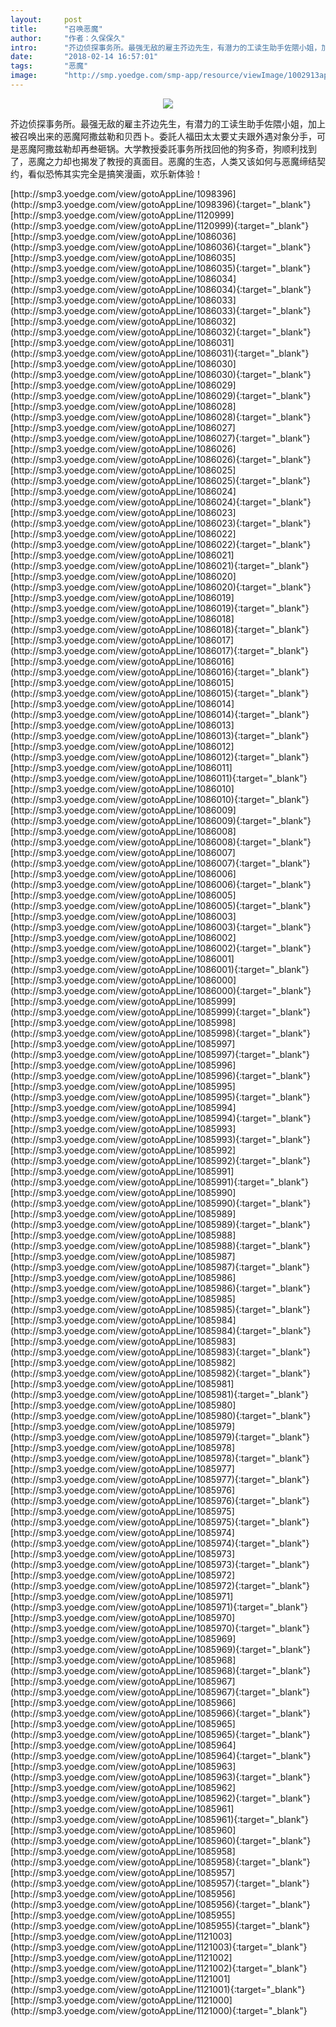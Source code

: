 ```yaml
---
layout:     post
title:      "召唤恶魔"
author:     "作者：久保保久"
intro:      "芥边侦探事务所。最强无敌的雇主芥边先生，有潜力的工读生助手佐隈小姐，加上被召唤出来的恶魔阿撒兹勒和贝西卜。委託人福田太太要丈夫跟外遇对象分手，可是恶魔阿撒兹勒却再叁砸锅。大学教授委託事务所找回他的狗多奇，狗顺利找到了，恶魔之力却也揭发了教授的真面目。恶魔的生态，人类又该如何与恶魔缔结契约，看似恐怖其实完全是搞笑漫画，欢乐新体验！"
date:       "2018-02-14 16:57:01"
tags:       "恶魔"
image:      "http://smp.yoedge.com/smp-app/resource/viewImage/1002913appline.png"
---
```

<div style="text-align: center">
<p><img src="http://smp.yoedge.com/smp-app/resource/viewImage/1002913appline.png"/></p>
</div>
<p class="post-meta">
<span>芥边侦探事务所。最强无敌的雇主芥边先生，有潜力的工读生助手佐隈小姐，加上被召唤出来的恶魔阿撒兹勒和贝西卜。委託人福田太太要丈夫跟外遇对象分手，可是恶魔阿撒兹勒却再叁砸锅。大学教授委託事务所找回他的狗多奇，狗顺利找到了，恶魔之力却也揭发了教授的真面目。恶魔的生态，人类又该如何与恶魔缔结契约，看似恐怖其实完全是搞笑漫画，欢乐新体验！</span>
</p>
[http://smp3.yoedge.com/view/gotoAppLine/1098396](http://smp3.yoedge.com/view/gotoAppLine/1098396){:target="_blank"}
[http://smp3.yoedge.com/view/gotoAppLine/1120999](http://smp3.yoedge.com/view/gotoAppLine/1120999){:target="_blank"}
[http://smp3.yoedge.com/view/gotoAppLine/1086036](http://smp3.yoedge.com/view/gotoAppLine/1086036){:target="_blank"}
[http://smp3.yoedge.com/view/gotoAppLine/1086035](http://smp3.yoedge.com/view/gotoAppLine/1086035){:target="_blank"}
[http://smp3.yoedge.com/view/gotoAppLine/1086034](http://smp3.yoedge.com/view/gotoAppLine/1086034){:target="_blank"}
[http://smp3.yoedge.com/view/gotoAppLine/1086033](http://smp3.yoedge.com/view/gotoAppLine/1086033){:target="_blank"}
[http://smp3.yoedge.com/view/gotoAppLine/1086032](http://smp3.yoedge.com/view/gotoAppLine/1086032){:target="_blank"}
[http://smp3.yoedge.com/view/gotoAppLine/1086031](http://smp3.yoedge.com/view/gotoAppLine/1086031){:target="_blank"}
[http://smp3.yoedge.com/view/gotoAppLine/1086030](http://smp3.yoedge.com/view/gotoAppLine/1086030){:target="_blank"}
[http://smp3.yoedge.com/view/gotoAppLine/1086029](http://smp3.yoedge.com/view/gotoAppLine/1086029){:target="_blank"}
[http://smp3.yoedge.com/view/gotoAppLine/1086028](http://smp3.yoedge.com/view/gotoAppLine/1086028){:target="_blank"}
[http://smp3.yoedge.com/view/gotoAppLine/1086027](http://smp3.yoedge.com/view/gotoAppLine/1086027){:target="_blank"}
[http://smp3.yoedge.com/view/gotoAppLine/1086026](http://smp3.yoedge.com/view/gotoAppLine/1086026){:target="_blank"}
[http://smp3.yoedge.com/view/gotoAppLine/1086025](http://smp3.yoedge.com/view/gotoAppLine/1086025){:target="_blank"}
[http://smp3.yoedge.com/view/gotoAppLine/1086024](http://smp3.yoedge.com/view/gotoAppLine/1086024){:target="_blank"}
[http://smp3.yoedge.com/view/gotoAppLine/1086023](http://smp3.yoedge.com/view/gotoAppLine/1086023){:target="_blank"}
[http://smp3.yoedge.com/view/gotoAppLine/1086022](http://smp3.yoedge.com/view/gotoAppLine/1086022){:target="_blank"}
[http://smp3.yoedge.com/view/gotoAppLine/1086021](http://smp3.yoedge.com/view/gotoAppLine/1086021){:target="_blank"}
[http://smp3.yoedge.com/view/gotoAppLine/1086020](http://smp3.yoedge.com/view/gotoAppLine/1086020){:target="_blank"}
[http://smp3.yoedge.com/view/gotoAppLine/1086019](http://smp3.yoedge.com/view/gotoAppLine/1086019){:target="_blank"}
[http://smp3.yoedge.com/view/gotoAppLine/1086018](http://smp3.yoedge.com/view/gotoAppLine/1086018){:target="_blank"}
[http://smp3.yoedge.com/view/gotoAppLine/1086017](http://smp3.yoedge.com/view/gotoAppLine/1086017){:target="_blank"}
[http://smp3.yoedge.com/view/gotoAppLine/1086016](http://smp3.yoedge.com/view/gotoAppLine/1086016){:target="_blank"}
[http://smp3.yoedge.com/view/gotoAppLine/1086015](http://smp3.yoedge.com/view/gotoAppLine/1086015){:target="_blank"}
[http://smp3.yoedge.com/view/gotoAppLine/1086014](http://smp3.yoedge.com/view/gotoAppLine/1086014){:target="_blank"}
[http://smp3.yoedge.com/view/gotoAppLine/1086013](http://smp3.yoedge.com/view/gotoAppLine/1086013){:target="_blank"}
[http://smp3.yoedge.com/view/gotoAppLine/1086012](http://smp3.yoedge.com/view/gotoAppLine/1086012){:target="_blank"}
[http://smp3.yoedge.com/view/gotoAppLine/1086011](http://smp3.yoedge.com/view/gotoAppLine/1086011){:target="_blank"}
[http://smp3.yoedge.com/view/gotoAppLine/1086010](http://smp3.yoedge.com/view/gotoAppLine/1086010){:target="_blank"}
[http://smp3.yoedge.com/view/gotoAppLine/1086009](http://smp3.yoedge.com/view/gotoAppLine/1086009){:target="_blank"}
[http://smp3.yoedge.com/view/gotoAppLine/1086008](http://smp3.yoedge.com/view/gotoAppLine/1086008){:target="_blank"}
[http://smp3.yoedge.com/view/gotoAppLine/1086007](http://smp3.yoedge.com/view/gotoAppLine/1086007){:target="_blank"}
[http://smp3.yoedge.com/view/gotoAppLine/1086006](http://smp3.yoedge.com/view/gotoAppLine/1086006){:target="_blank"}
[http://smp3.yoedge.com/view/gotoAppLine/1086005](http://smp3.yoedge.com/view/gotoAppLine/1086005){:target="_blank"}
[http://smp3.yoedge.com/view/gotoAppLine/1086003](http://smp3.yoedge.com/view/gotoAppLine/1086003){:target="_blank"}
[http://smp3.yoedge.com/view/gotoAppLine/1086002](http://smp3.yoedge.com/view/gotoAppLine/1086002){:target="_blank"}
[http://smp3.yoedge.com/view/gotoAppLine/1086001](http://smp3.yoedge.com/view/gotoAppLine/1086001){:target="_blank"}
[http://smp3.yoedge.com/view/gotoAppLine/1086000](http://smp3.yoedge.com/view/gotoAppLine/1086000){:target="_blank"}
[http://smp3.yoedge.com/view/gotoAppLine/1085999](http://smp3.yoedge.com/view/gotoAppLine/1085999){:target="_blank"}
[http://smp3.yoedge.com/view/gotoAppLine/1085998](http://smp3.yoedge.com/view/gotoAppLine/1085998){:target="_blank"}
[http://smp3.yoedge.com/view/gotoAppLine/1085997](http://smp3.yoedge.com/view/gotoAppLine/1085997){:target="_blank"}
[http://smp3.yoedge.com/view/gotoAppLine/1085996](http://smp3.yoedge.com/view/gotoAppLine/1085996){:target="_blank"}
[http://smp3.yoedge.com/view/gotoAppLine/1085995](http://smp3.yoedge.com/view/gotoAppLine/1085995){:target="_blank"}
[http://smp3.yoedge.com/view/gotoAppLine/1085994](http://smp3.yoedge.com/view/gotoAppLine/1085994){:target="_blank"}
[http://smp3.yoedge.com/view/gotoAppLine/1085993](http://smp3.yoedge.com/view/gotoAppLine/1085993){:target="_blank"}
[http://smp3.yoedge.com/view/gotoAppLine/1085992](http://smp3.yoedge.com/view/gotoAppLine/1085992){:target="_blank"}
[http://smp3.yoedge.com/view/gotoAppLine/1085991](http://smp3.yoedge.com/view/gotoAppLine/1085991){:target="_blank"}
[http://smp3.yoedge.com/view/gotoAppLine/1085990](http://smp3.yoedge.com/view/gotoAppLine/1085990){:target="_blank"}
[http://smp3.yoedge.com/view/gotoAppLine/1085989](http://smp3.yoedge.com/view/gotoAppLine/1085989){:target="_blank"}
[http://smp3.yoedge.com/view/gotoAppLine/1085988](http://smp3.yoedge.com/view/gotoAppLine/1085988){:target="_blank"}
[http://smp3.yoedge.com/view/gotoAppLine/1085987](http://smp3.yoedge.com/view/gotoAppLine/1085987){:target="_blank"}
[http://smp3.yoedge.com/view/gotoAppLine/1085986](http://smp3.yoedge.com/view/gotoAppLine/1085986){:target="_blank"}
[http://smp3.yoedge.com/view/gotoAppLine/1085985](http://smp3.yoedge.com/view/gotoAppLine/1085985){:target="_blank"}
[http://smp3.yoedge.com/view/gotoAppLine/1085984](http://smp3.yoedge.com/view/gotoAppLine/1085984){:target="_blank"}
[http://smp3.yoedge.com/view/gotoAppLine/1085983](http://smp3.yoedge.com/view/gotoAppLine/1085983){:target="_blank"}
[http://smp3.yoedge.com/view/gotoAppLine/1085982](http://smp3.yoedge.com/view/gotoAppLine/1085982){:target="_blank"}
[http://smp3.yoedge.com/view/gotoAppLine/1085981](http://smp3.yoedge.com/view/gotoAppLine/1085981){:target="_blank"}
[http://smp3.yoedge.com/view/gotoAppLine/1085980](http://smp3.yoedge.com/view/gotoAppLine/1085980){:target="_blank"}
[http://smp3.yoedge.com/view/gotoAppLine/1085979](http://smp3.yoedge.com/view/gotoAppLine/1085979){:target="_blank"}
[http://smp3.yoedge.com/view/gotoAppLine/1085978](http://smp3.yoedge.com/view/gotoAppLine/1085978){:target="_blank"}
[http://smp3.yoedge.com/view/gotoAppLine/1085977](http://smp3.yoedge.com/view/gotoAppLine/1085977){:target="_blank"}
[http://smp3.yoedge.com/view/gotoAppLine/1085976](http://smp3.yoedge.com/view/gotoAppLine/1085976){:target="_blank"}
[http://smp3.yoedge.com/view/gotoAppLine/1085975](http://smp3.yoedge.com/view/gotoAppLine/1085975){:target="_blank"}
[http://smp3.yoedge.com/view/gotoAppLine/1085974](http://smp3.yoedge.com/view/gotoAppLine/1085974){:target="_blank"}
[http://smp3.yoedge.com/view/gotoAppLine/1085973](http://smp3.yoedge.com/view/gotoAppLine/1085973){:target="_blank"}
[http://smp3.yoedge.com/view/gotoAppLine/1085972](http://smp3.yoedge.com/view/gotoAppLine/1085972){:target="_blank"}
[http://smp3.yoedge.com/view/gotoAppLine/1085971](http://smp3.yoedge.com/view/gotoAppLine/1085971){:target="_blank"}
[http://smp3.yoedge.com/view/gotoAppLine/1085970](http://smp3.yoedge.com/view/gotoAppLine/1085970){:target="_blank"}
[http://smp3.yoedge.com/view/gotoAppLine/1085969](http://smp3.yoedge.com/view/gotoAppLine/1085969){:target="_blank"}
[http://smp3.yoedge.com/view/gotoAppLine/1085968](http://smp3.yoedge.com/view/gotoAppLine/1085968){:target="_blank"}
[http://smp3.yoedge.com/view/gotoAppLine/1085967](http://smp3.yoedge.com/view/gotoAppLine/1085967){:target="_blank"}
[http://smp3.yoedge.com/view/gotoAppLine/1085966](http://smp3.yoedge.com/view/gotoAppLine/1085966){:target="_blank"}
[http://smp3.yoedge.com/view/gotoAppLine/1085965](http://smp3.yoedge.com/view/gotoAppLine/1085965){:target="_blank"}
[http://smp3.yoedge.com/view/gotoAppLine/1085964](http://smp3.yoedge.com/view/gotoAppLine/1085964){:target="_blank"}
[http://smp3.yoedge.com/view/gotoAppLine/1085963](http://smp3.yoedge.com/view/gotoAppLine/1085963){:target="_blank"}
[http://smp3.yoedge.com/view/gotoAppLine/1085962](http://smp3.yoedge.com/view/gotoAppLine/1085962){:target="_blank"}
[http://smp3.yoedge.com/view/gotoAppLine/1085961](http://smp3.yoedge.com/view/gotoAppLine/1085961){:target="_blank"}
[http://smp3.yoedge.com/view/gotoAppLine/1085960](http://smp3.yoedge.com/view/gotoAppLine/1085960){:target="_blank"}
[http://smp3.yoedge.com/view/gotoAppLine/1085958](http://smp3.yoedge.com/view/gotoAppLine/1085958){:target="_blank"}
[http://smp3.yoedge.com/view/gotoAppLine/1085957](http://smp3.yoedge.com/view/gotoAppLine/1085957){:target="_blank"}
[http://smp3.yoedge.com/view/gotoAppLine/1085956](http://smp3.yoedge.com/view/gotoAppLine/1085956){:target="_blank"}
[http://smp3.yoedge.com/view/gotoAppLine/1085955](http://smp3.yoedge.com/view/gotoAppLine/1085955){:target="_blank"}
[http://smp3.yoedge.com/view/gotoAppLine/1121003](http://smp3.yoedge.com/view/gotoAppLine/1121003){:target="_blank"}
[http://smp3.yoedge.com/view/gotoAppLine/1121002](http://smp3.yoedge.com/view/gotoAppLine/1121002){:target="_blank"}
[http://smp3.yoedge.com/view/gotoAppLine/1121001](http://smp3.yoedge.com/view/gotoAppLine/1121001){:target="_blank"}
[http://smp3.yoedge.com/view/gotoAppLine/1121000](http://smp3.yoedge.com/view/gotoAppLine/1121000){:target="_blank"}


